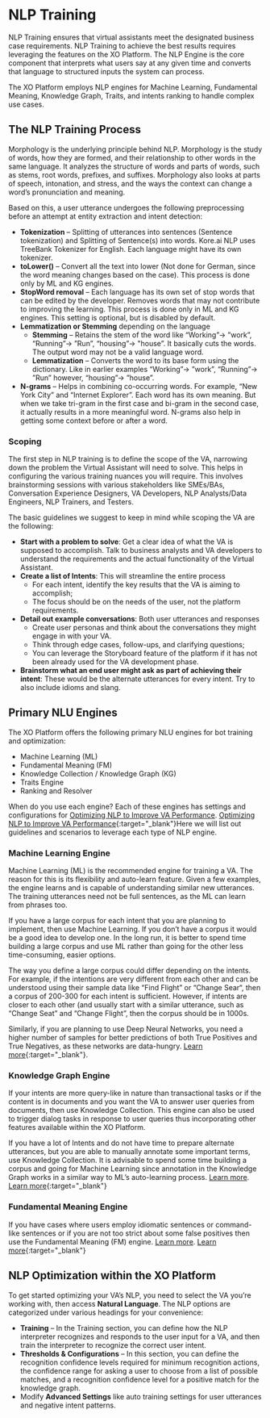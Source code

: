 # NLP Training 

NLP  Training ensures that virtual assistants meet the designated business case requirements. NLP Training to achieve the best results requires leveraging the features on the XO Platform. The NLP Engine is the core component that interprets what users say at any given time and converts that language to structured inputs the system can process.

The XO Platform employs NLP engines for Machine Learning, Fundamental Meaning, Knowledge Graph, Traits, and intents ranking to handle complex use cases. 

## The NLP Training Process

Morphology is the underlying principle behind NLP. Morphology is the study of words, how they are formed, and their relationship to other words in the same language. It analyzes the structure of words and parts of words, such as stems, root words, prefixes, and suffixes. Morphology also looks at parts of speech, intonation, and stress, and the ways the context can change a word’s pronunciation and meaning.

Based on this, a user utterance undergoes the following preprocessing before an attempt at entity extraction and intent detection:

* **Tokenization** – Splitting of utterances into sentences (Sentence tokenization) and Splitting of Sentence(s) into words. Kore.ai NLP uses TreeBank Tokenizer for English. Each language might have its own tokenizer.
* **toLower()** – Convert all the text into lower (Not done for German, since the word meaning changes based on the case). This process is done only by ML and KG engines.
* **StopWord removal** – Each language has its own set of stop words that can be edited by the developer. Removes words that may not contribute to improving the learning. This process is done only in ML and KG engines. This setting is optional, but is disabled by default.
* **Lemmatization or Stemming** depending on the language 
    * **Stemming** – Retains the stem of the word like “Working”-> ”work”, “Running”-> ”Run”, “housing”-> "house”. It basically cuts the words. The output word may not be a valid language word.
    * **Lemmatization** – Converts the word to its base form using the dictionary. Like in earlier examples “Working”-> ”work”, “Running”-> ”Run” however,  “housing”-> ”house”. 
* **N-grams** – Helps in combining co-occurring words. For example, “New York City” and “Internet Explorer”. Each word has its own meaning. But when we take tri-gram in the first case and bi-gram in the second case, it actually results in a more meaningful word. N-grams also help in getting some context before or after a word.

### Scoping

The first step in NLP training is to define the scope of the VA, narrowing down the problem the Virtual Assistant will need to solve. This helps in configuring the various training nuances you will require. This involves brainstorming sessions with various stakeholders like SMEs/BAs, Conversation Experience Designers, VA Developers, NLP Analysts/Data Engineers, NLP Trainers, and Testers.

The basic guidelines we suggest to keep in mind while scoping the VA are the following:

* **Start with a problem to solve**: Get a clear idea of what the VA is supposed to accomplish. Talk to business analysts and VA developers to understand the requirements and the actual functionality of the Virtual Assistant.
* **Create a list of Intents**: This will streamline the entire process
    * For each intent, identify the key results that the VA is aiming to accomplish;
    * The focus should be on the needs of the user, not the platform requirements.
* **Detail out example conversations**: Both user utterances and responses
    * Create user personas and think about the conversations they might engage in with your VA. 
    * Think through edge cases, follow-ups, and clarifying questions;
    * You can leverage the Storyboard feature of the platform if it has not been already used for the VA development phase.
* **Brainstorm what an end user might ask as part of achieving their intent**: These would be the alternate utterances for every intent. Try to also include idioms and slang.

## Primary NLU Engines 

The XO Platform offers the following primary NLU engines for bot training and optimization:

* Machine Learning (ML)
* Fundamental Meaning (FM)
* Knowledge Collection  / Knowledge Graph (KG)
* Traits Engine
* Ranking and Resolver

When do you use each engine? Each of these engines has settings and configurations for <a href="https://docsinternal-kore.github.io/docs/xo/automation/natural-language/training/nlp-training-overview/#nlp-optimization-within-the-xo-platform" target="_blank">Optimizing NLP to Improve VA Performance</a>.  [Optimizing NLP to Improve VA Performance](/docs/xo/automation/natural-language/training/nlp-training-overview/#nlp-optimization-within-the-xo-platform){:target="_blank"}Here we will list out guidelines and scenarios to leverage each type of NLP engine.

### Machine Learning Engine

Machine Learning (ML) is the recommended engine for training a VA. The reason for this is its flexibility and auto-learn feature. Given a few examples, the engine learns and is capable of understanding similar new utterances. The training utterances need not be full sentences, as the ML can learn from phrases too.

If you have a large corpus for each intent that you are planning to implement, then use Machine Learning. If you don’t have a corpus it would be a good idea to develop one. In the long run, it is better to spend time building a large corpus and use ML rather than going for the other less time-consuming, easier options.

The way you define a large corpus could differ depending on the intents. For example, if the intentions are very different from each other and can be understood using their sample data like “Find Flight” or “Change Sear“, then a corpus of 200-300 for each intent is sufficient. However, if intents are closer to each other (and usually start with a similar utterance, such as “Change Seat” and “Change Flight”, then the corpus should be in 1000s.

Similarly, if you are planning to use Deep Neural Networks, you need a higher number of samples for better predictions of both True Positives and True Negatives, as these networks are data-hungry. [Learn more](/docs/xo/automation/natural-language/training/machine-learning-engine/){:target="_blank"}.

### Knowledge Graph Engine

If your intents are more query-like in nature than transactional tasks or if the content is in documents and you want the VA to answer user queries from documents, then use Knowledge Collection. This engine can also be used to trigger dialog tasks in response to user queries thus incorporating other features available within the XO Platform.

If you have a lot of Intents and do not have time to prepare alternate utterances, but you are able to manually annotate some important terms, use Knowledge Collection. It is advisable to spend some time building a corpus and going for Machine Learning since annotation in the Knowledge Graph works in a similar way to ML’s auto-learning process. <a href="https://docsinternal-kore.github.io/docs/xo/answers/knowledge-ai/knowledge-graph-overview/" target="_blank">Learn more</a>. [Learn more](/docs/xo/answers/knowledge-ai/knowledge-graph-overview/){:target="_blank"}

### Fundamental Meaning Engine

If you have cases where users employ idiomatic sentences or command-like sentences or if you are not too strict about some false positives then use the Fundamental Meaning (FM) engine. <a href="https://docsinternal-kore.github.io/docs/xo/automation/natural-language/training/fundamental-meaning/" target="_blank">Learn more</a>. [Learn more](/docs/xo/automation/natural-language/training/fundamental-meaning/){:target="_blank"}

## NLP Optimization within the XO Platform

To get started optimizing your VA’s NLP, you need to select the VA you’re working with, then access  **Natural Language**. The NLP options are categorized under various headings for your convenience:

* **Training** – In the Training section, you can define how the NLP interpreter recognizes and responds to the user input for a VA, and then train the interpreter to recognize the correct user intent.
* **Thresholds & Configurations** – In this section, you can define the recognition confidence levels required for minimum recognition actions, the confidence range for asking a user to choose from a list of possible matches, and a recognition confidence level for a positive match for the knowledge graph.
* Modify **Advanced Settings** like auto training settings for user utterances and negative intent patterns.
